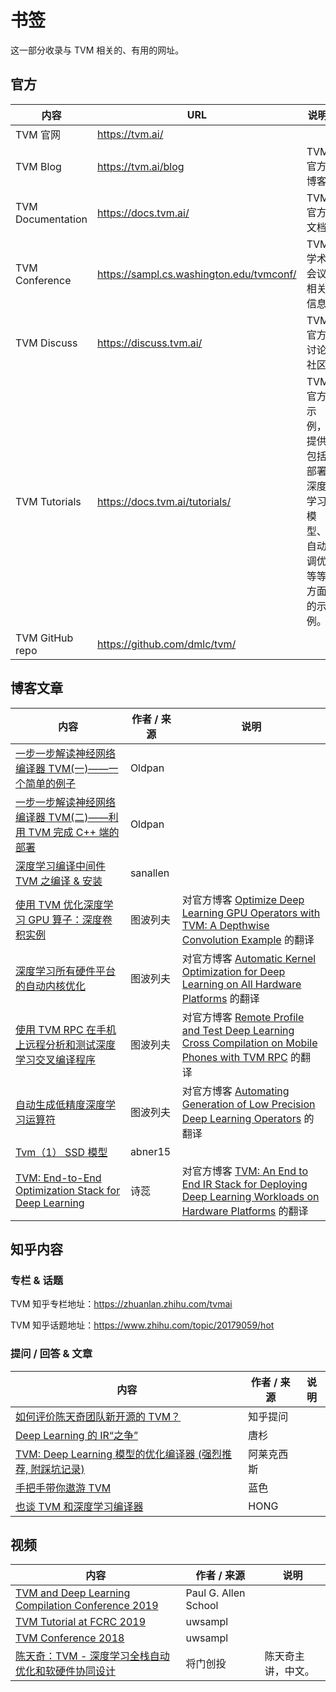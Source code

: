 # 书签

这一部分收录与 TVM 相关的、有用的网址。

## 官方

| 内容 | URL | 说明 |
| - | - | - |
| TVM 官网 | https://tvm.ai/ | |
| TVM Blog | https://tvm.ai/blog | TVM 官方博客 |
| TVM Documentation | https://docs.tvm.ai/ | TVM 官方文档 |
| TVM Conference | https://sampl.cs.washington.edu/tvmconf/ | TVM 学术会议相关信息 |
| TVM Discuss | https://discuss.tvm.ai/ | TVM 官方讨论社区 |
| TVM Tutorials | https://docs.tvm.ai/tutorials/ | TVM 官方示例，提供包括部署深度学习模型、自动调优等等方面的示例。 |
| TVM GitHub repo | https://github.com/dmlc/tvm/ |  |

## 博客文章

| 内容 | 作者 / 来源 | 说明 |
| - | - | - |
| [一步一步解读神经网络编译器 TVM(一)——一个简单的例子](https://oldpan.me/archives/the-first-step-towards-tvm-1) | Oldpan |   |
| [一步一步解读神经网络编译器 TVM(二)——利用 TVM 完成 C++ 端的部署](https://oldpan.me/archives/the-first-step-towards-tvm-2) | Oldpan |  |
| [深度学习编译中间件 TVM 之编译 & 安装](https://blog.csdn.net/sanallen/article/details/81430150) | sanallen |  |
| [使用 TVM 优化深度学习 GPU 算子：深度卷积实例](https://blog.csdn.net/yiran103/article/details/79416498) | 图波列夫 | 对官方博客 [Optimize Deep Learning GPU Operators with TVM: A Depthwise Convolution Example](https://tvm.apache.org/2017/08/22/Optimize-Deep-Learning-GPU-Operators-with-TVM-A-Depthwise-Convolution-Example) 的翻译 |
| [深度学习所有硬件平台的自动内核优化](https://blog.csdn.net/yiran103/article/details/83095901) | 图波列夫 | 对官方博客 [Automatic Kernel Optimization for Deep Learning on All Hardware Platforms](https://tvm.ai/2018/10/03/auto-opt-all.html) 的翻译 |
| [使用 TVM RPC 在手机上远程分析和测试深度学习交叉编译程序](https://blog.csdn.net/yiran103/article/details/83176866) | 图波列夫 | 对官方博客 [Remote Profile and Test Deep Learning Cross Compilation on Mobile Phones with TVM RPC](https://tvm.apache.org/2017/11/08/android-rpc-introduction) 的翻译 |
| [自动生成低精度深度学习运算符](https://blog.csdn.net/yiran103/article/details/88067536) | 图波列夫 | 对官方博客 [Automating Generation of Low Precision Deep Learning Operators](https://tvm.apache.org/2018/12/18/lowprecision-conv) 的翻译 |
| [Tvm（1） SSD 模型](https://blog.csdn.net/yiweibian/article/details/80840237) | abner15 |  |
| [TVM: End-to-End Optimization Stack for Deep Learning](https://blog.csdn.net/Katherine_hsr/article/details/81868640) | 诗蕊 | 对官方博客 [TVM: An End to End IR Stack for Deploying Deep Learning Workloads on Hardware Platforms](https://tvm.apache.org/2017/08/17/tvm-release-announcement) 的翻译 |

## 知乎内容

### 专栏 & 话题

TVM 知乎专栏地址：https://zhuanlan.zhihu.com/tvmai

TVM 知乎话题地址：https://www.zhihu.com/topic/20179059/hot

### 提问 / 回答 & 文章

| 内容 | 作者 / 来源 | 说明 |
| - | - | - |
| [如何评价陈天奇团队新开源的 TVM？](https://www.zhihu.com/question/64091792/answer/217722459) | 知乎提问 |  |
| [Deep Learning 的 IR“之争”](https://zhuanlan.zhihu.com/p/29254171) | 唐杉 |  |
| [TVM: Deep Learning 模型的优化编译器 (强烈推荐, 附踩坑记录)](https://zhuanlan.zhihu.com/p/58918363) | 阿莱克西斯 |  |
| [手把手带你遨游 TVM](https://zhuanlan.zhihu.com/p/50529704) | 蓝色 |  |
| [也谈 TVM 和深度学习编译器](https://zhuanlan.zhihu.com/p/87664838) | HONG |  |

## 视频
| 内容 | 作者 / 来源 | 说明 |
| - | - | - |
| [TVM and Deep Learning Compilation Conference 2019](https://www.youtube.com/playlist?list=PLTPQEx-31JXjA2ZmvYT5s0RqDXFXTSjyL) | Paul G. Allen School |  |
| [TVM Tutorial at FCRC 2019](https://www.youtube.com/playlist?list=PLR4pm7mU3ROk42uhMwHNNv49sB38NlQ-W) | uwsampl |  |
| [TVM Conference 2018](https://www.youtube.com/playlist?list=PLR4pm7mU3ROmrk9rimv6nRinKb0YKBx0f) | uwsampl |  |
| [陈天奇：TVM - 深度学习全栈自动优化和软硬件协同设计](https://www.bilibili.com/video/av29521815) | 将门创投 | 陈天奇主讲，中文。 |
